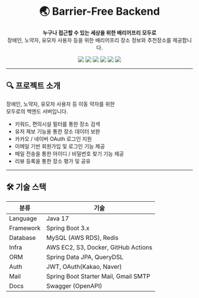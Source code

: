 <h1 align="center">🌏 Barrier-Free Backend</h1>

<p align="center">
  <b>누구나 접근할 수 있는 세상을 위한 배리어프리 모두로</b><br>
  장애인, 노약자, 유모차 사용자 등을 위한 배리어프리 장소 정보와 추천장소를 제공합니다.
</p>

<p align="center">
  <img src="https://img.shields.io/badge/Java-17-007396?style=flat&logo=java&logoColor=white"/>
  <img src="https://img.shields.io/badge/SpringBoot-3.3.8-6DB33F?style=flat&logo=springboot&logoColor=white"/>
  <img src="https://img.shields.io/badge/MySQL-RDS-4479A1?style=flat&logo=mysql&logoColor=white"/>
  <img src="https://img.shields.io/badge/Redis-7.0-DC382D?style=flat&logo=redis&logoColor=white"/>
  <img src="https://img.shields.io/badge/AWS-EC2%20|%20S3-FF9900?style=flat&logo=amazonaws&logoColor=white"/>
  <img src="https://img.shields.io/badge/CI/CD-GitHub_Actions-2088FF?style=flat&logo=githubactions&logoColor=white"/>
</p>

---

## 🔍 프로젝트 소개
장애인, 노약자, 유모차 사용자 등 이동 약자를 위한  
모두로의 백엔드 서버입니다.

- 키워드, 편의시설 필터를 통한 장소 검색
- 유저 제보 기능을 통한 장소 데이터 보완
- 카카오 / 네이버 OAuth 로그인 지원
- 이메일 기반 회원가입 및 로그인 기능 제공  
- 메일 전송을 통한 아이디 / 비밀번호 찾기 기능 제공
- 리뷰 등록을 통한 장소 평가 및 공유

---

## 🛠 기술 스택

| 분류 | 기술 |
|------|------|
| Language | Java 17 |
| Framework | Spring Boot 3.x |
| Database | MySQL (AWS RDS), Redis |
| Infra | AWS EC2, S3, Docker, GitHub Actions |
| ORM | Spring Data JPA, QueryDSL |
| Auth | JWT, OAuth(Kakao, Naver) |
| Mail       | Spring Boot Starter Mail, Gmail SMTP         |
| Docs | Swagger (OpenAPI) |


